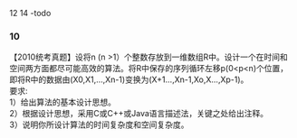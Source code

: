 

12 14 -todo 

### 10
【2010统考真题】设将n (n >1）个整数存放到一维数组R中。设计一个在时间和空间两方面都尽可能高效的算法。将R中保存的序列循环左移p(0<p<n)个位置，即将R中的数据由(X0,X1,…,Xn-1)变换为(X+1…,Xn-1,Xo,X…,Xp-1)。  
要求:  
1）给出算法的基本设计思想。  
2）根据设计思想，采用C或C++或Java语言描述法，关键之处给出注释。  
3）说明你所设计算法的时间复杂度和空间复杂度。  